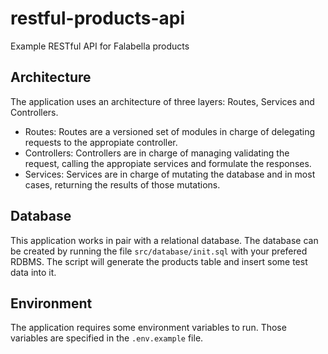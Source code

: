 # restful-products-api
Example RESTful API for Falabella products

## Architecture

The application uses an architecture of three layers: Routes, Services and Controllers.

* Routes: Routes are a versioned set of modules in charge of delegating requests to the appropiate controller.
* Controllers: Controllers are in charge of managing validating the request, calling the appropiate services and formulate the responses.
* Services: Services are in charge of mutating the database and in most cases, returning the results of those mutations.

## Database

This application works in pair with a relational database. The database can be created by running the file `src/database/init.sql` with your prefered RDBMS. The script will generate the products table and insert some test data into it.

## Environment

The application requires some environment variables to run. Those variables are specified in the `.env.example` file.